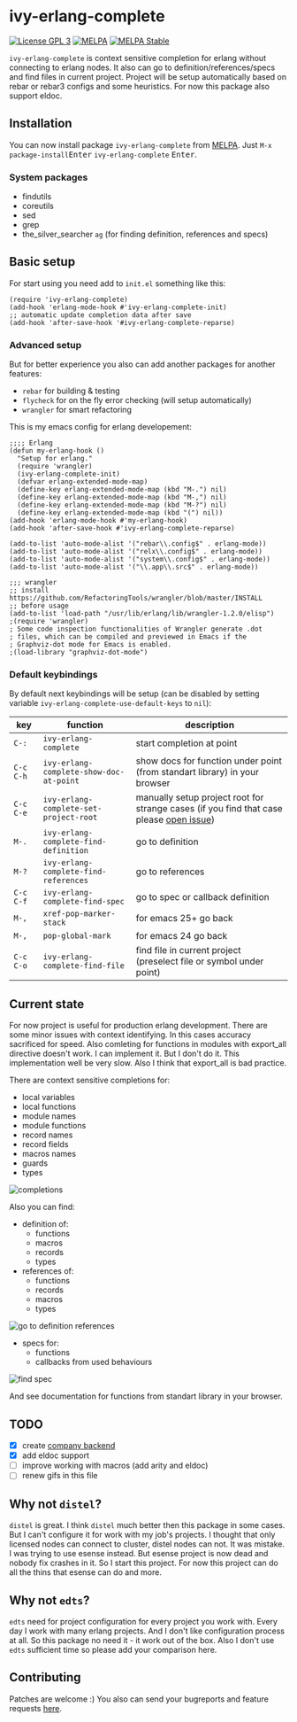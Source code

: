# ivy-erlang-complete


[![License GPL 3](https://img.shields.io/badge/license-GPL_3-green.svg)](http://www.gnu.org/licenses/gpl-3.0.txt)
[![MELPA](https://melpa.org/packages/ivy-erlang-complete-badge.svg)](https://melpa.org/#/ivy-erlang-complete)
[![MELPA Stable](https://stable.melpa.org/packages/ivy-erlang-complete-badge.svg)](https://stable.melpa.org/#/ivy-erlang-complete)


`ivy-erlang-complete` is context sensitive completion for erlang
without connecting to erlang nodes. It also can go to
definition/references/specs and find files in current project. Project
will be setup automatically based on rebar or rebar3 configs and some
heuristics. For now this package also support eldoc.

## Installation

You can now install package `ivy-erlang-complete` from
[MELPA](https://melpa.org/#/getting-started). Just `M-x`
`package-install`<kbd>Enter</kbd> `ivy-erlang-complete` <kbd>Enter</kbd>.

### System packages
 * findutils
 * coreutils
 * sed
 * grep
 * the_silver_searcher `ag` (for finding definition, references and specs)
 
## Basic setup

For start using you need add to `init.el` something like this:

``` emacs-lisp
(require 'ivy-erlang-complete)
(add-hook 'erlang-mode-hook #'ivy-erlang-complete-init)
;; automatic update completion data after save
(add-hook 'after-save-hook '#ivy-erlang-complete-reparse)
```

### Advanced setup

But for better experience you also can add another packages for another
features:

* `rebar` for building & testing
* `flycheck` for on the fly error checking (will setup automatically)
* `wrangler` for smart refactoring

This is my emacs config for erlang developement:

``` emacs-lisp
;;;; Erlang
(defun my-erlang-hook ()
  "Setup for erlang."
  (require 'wrangler)
  (ivy-erlang-complete-init)
  (defvar erlang-extended-mode-map)
  (define-key erlang-extended-mode-map (kbd "M-.") nil)
  (define-key erlang-extended-mode-map (kbd "M-,") nil)
  (define-key erlang-extended-mode-map (kbd "M-?") nil)
  (define-key erlang-extended-mode-map (kbd "(") nil))
(add-hook 'erlang-mode-hook #'my-erlang-hook)
(add-hook 'after-save-hook #'ivy-erlang-complete-reparse)

(add-to-list 'auto-mode-alist '("rebar\\.config$" . erlang-mode))
(add-to-list 'auto-mode-alist '("relx\\.config$" . erlang-mode))
(add-to-list 'auto-mode-alist '("system\\.config$" . erlang-mode))
(add-to-list 'auto-mode-alist '("\\.app\\.src$" . erlang-mode))

;;; wrangler
;; install https://github.com/RefactoringTools/wrangler/blob/master/INSTALL
;; before usage
(add-to-list 'load-path "/usr/lib/erlang/lib/wrangler-1.2.0/elisp")
;(require 'wrangler)
; Some code inspection functionalities of Wrangler generate .dot
; files, which can be compiled and previewed in Emacs if the
; Graphviz-dot mode for Emacs is enabled.
;(load-library "graphviz-dot-mode")
```

### Default keybindings
By default next keybindings will be setup (can be disabled by setting
variable `ivy-erlang-complete-use-default-keys` to `nil`):

key | function | description
--- | -------- | -----------
`C-:` | `ivy-erlang-complete` | start completion at point
`C-c C-h` | `ivy-erlang-complete-show-doc-at-point` | show docs for function under point (from standart library) in your browser
`C-c C-e` | `ivy-erlang-complete-set-project-root` | manually setup project root for strange cases (if you find that case please [open issue](https://github.com/s-kostyaev/ivy-erlang-complete/issues/new))
`M-.` | `ivy-erlang-complete-find-definition` | go to definition
`M-?` | `ivy-erlang-complete-find-references` | go to references
`C-c C-f` | `ivy-erlang-complete-find-spec` | go to spec or callback definition
`M-,` | `xref-pop-marker-stack` | for emacs 25+ go back
`M-,` | `pop-global-mark` | for emacs 24 go back
`C-c C-o` | `ivy-erlang-complete-find-file` | find file in current project (preselect file or symbol under point)



## Current state

For now project is useful for production erlang development. There are
some minor issues with context identifying. In this cases accuracy
sacrificed for speed. Also comleting for functions in modules with
export_all directive doesn't work. I can implement it. But I don't
do it. This implementation well be very slow. Also I think that
export_all is bad practice.

There are context sensitive completions for:
* local variables
* local functions
* module names
* module functions
* record names
* record fields
* macros names
* guards
* types

![completions](https://github.com/s-kostyaev/ivy-erlang-complete/raw/master/completion.gif)

Also you can find:
* definition of:
  * functions
  * macros
  * records
  * types
* references of:
  * functions
  * records
  * macros
  * types

![go to definition references](https://github.com/s-kostyaev/ivy-erlang-complete/raw/master/gotodefref.gif)

* specs for:
  * functions
  * callbacks from used behaviours

![find spec](https://github.com/s-kostyaev/ivy-erlang-complete/raw/master/findspec.gif)

And see documentation for functions from standart library in your
browser.

## TODO
- [x] create [company backend](https://github.com/s-kostyaev/company-erlang)
- [x] add eldoc support
- [ ] improve working with macros (add arity and eldoc)
- [ ] renew gifs in this file

## Why not `distel`?

`distel` is great. I think `distel` much better then this package in
some cases. But I can't configure it for work with my job's projects. 
I thought that only licensed nodes can connect to cluster, distel
nodes can not. It was mistake. I was trying to use esense instead. But
esense project is now dead and nobody fix crashes in it. So I start
this project. For now this project can do all the thins that esense
can do and more.

## Why not `edts`?

`edts` need for project configuration for every project you
work with. Every day I work with many erlang projects. And I don't
like configuration process at all. So this package no need it - it
work out of the box. Also I don't use `edts` sufficient time so please
add your comparison here.

## Contributing

Patches are welcome :) You also can send your bugreports and feature
requests [here](https://github.com/s-kostyaev/ivy-erlang-complete/issues/new).

